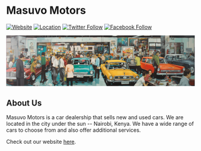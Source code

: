 # Masuvo Motors
[![Website](https://img.shields.io/website?label=masuvomotors.com&style=for-the-badge&url=https%3A%2F%2Fwww.masuvomotors.com)](https://www.masuvomotors.com/)
[![Location](https://img.shields.io/badge/📍-Nairobi%2C%20KE🇰🇪-8FCB9B?style=for-the-badge)](https://masuvomotors.com/)
[![Twitter Follow](https://img.shields.io/badge/Twitter-Follow%20Us-1DA1F2?style=for-the-badge&logo=twitter)](https://twitter.com/MasuvoM)
[![Facebook Follow](https://img.shields.io/badge/Facebook-Follow%20Us-3b5998?style=for-the-badge&logo=facebook)](https://www.facebook.com/Masuvomotorske)


![Cover Photo](https://raw.githubusercontent.com/masuvomotors/.github/main/profile/masuvo_cover.png?token=GHSAT0AAAAAAB6HWYSKDWDRTTJEQIKNRU2GZB6VE3A)

## About Us
Masuvo Motors is a car dealership that sells new and used cars. We are located in the city under the sun -- Nairobi, Kenya. We have a wide range of cars to choose from and also offer additional services. 

Check out our website [here](https://masuvomotors.com/).
